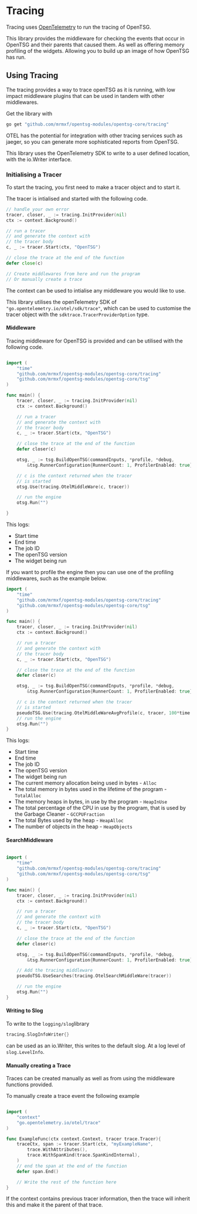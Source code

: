 # Tracing

Tracing uses [OpenTelemetry][OTEL] to run the tracing
of OpenTSG.

This library provides the middleware for checking the events that
occur in OpenTSG and their parents that caused them. As well
as offering memory profiling of the widgets.
Allowing you to build up an image of how OpenTSG has run.

## Using Tracing

The tracing provides a way to trace openTSG as it is running,
with low impact middleware plugins that can be used in tandem
with other middlewares.

Get the library with

```cmd
go get "github.com/mrmxf/opentsg-modules/opentsg-core/tracing"
```

OTEL has the potential for integration with other
tracing services such as jaeger, so you can generate more sophisticated
reports from OpenTSG.

This library uses the OpenTelemetry SDK to write to a user
defined location, with the io.Writer interface.



### Initialising a Tracer

To start the tracing, you first need to make
a tracer object and to start it.

The tracer is intialised
and started with the following code.

```go
// handle your own error
tracer, closer, _ := tracing.InitProvider(nil)
ctx := context.Background()

// run a tracer
// and generate the context with
// the tracer body
c, _ := tracer.Start(ctx, "OpenTSG")

// close the trace at the end of the function
defer close(c)

// Create middlewares from here and run the program
// Or manually create a trace
```

The context can be used to intialise any middleware
you would like to use.

This library utilises the openTelemetry SDK of
`"go.opentelemetry.io/otel/sdk/trace"`, which can
be used to customise the tracer object with the
`sdktrace.TracerProviderOption` type.

#### Middleware

Tracing middleware for OpenTSG is provided and can be utilised
with the following code.

```go

import (
    "time"
    "github.com/mrmxf/opentsg-modules/opentsg-core/tracing"
    "github.com/mrmxf/opentsg-modules/opentsg-core/tsg"
)

func main() {
    tracer, closer, _ := tracing.InitProvider(nil)
    ctx := context.Background()

    // run a tracer
    // and generate the context with
    // the tracer body
    c, _ := tracer.Start(ctx, "OpenTSG")

    // close the trace at the end of the function
    defer closer(c)

    otsg, _ := tsg.BuildOpenTSG(commandInputs, *profile, *debug, 
        &tsg.RunnerConfiguration{RunnerCount: 1, ProfilerEnabled: true}, myFlags...)

    // c is the context returned when the tracer
    // is started
    otsg.Use(tracing.OtelMiddleWare(c, tracer))

    // run the engine
    otsg.Run("")

}
```

This logs:

- Start time
- End time
- The job ID
- The openTSG version
- The widget being run

If you want to profile the engine then you can use
one of the profiling middlewares, such as the example
below.

```go
import (
    "time"
    "github.com/mrmxf/opentsg-modules/opentsg-core/tracing"
    "github.com/mrmxf/opentsg-modules/opentsg-core/tsg"
)

func main() {
    tracer, closer, _ := tracing.InitProvider(nil)
    ctx := context.Background()

    // run a tracer
    // and generate the context with
    // the tracer body
    c, _ := tracer.Start(ctx, "OpenTSG")

    // close the trace at the end of the function
    defer closer(c)

    otsg, _ := tsg.BuildOpenTSG(commandInputs, *profile, *debug, 
        &tsg.RunnerConfiguration{RunnerCount: 1, ProfilerEnabled: true}, myFlags...)

    // c is the context returned when the tracer
    // is started
    pseudoTSG.Use(tracing.OtelMiddleWareAvgProfile(c, tracer, 100*time.Millisecond))
    // run the engine
    otsg.Run("")
}
```

This logs:

- Start time
- End time
- The job ID
- The openTSG version
- The widget being run
- The current memory allocation being used in bytes - `Alloc`
- The total memory in bytes used in the lifetime of the program - `TotalAlloc`
- The memory heaps in bytes, in use by the program - `HeapInUse`
- The total percentage of the CPU in use by the program, that is used by the
Garbage Cleaner - `GCCPUFraction`
- The total Bytes used by the heap - `HeapAlloc`
- The number of objects in the heap - `HeapObjects`

#### SearchMiddleware

```go

import (
    "time"
    "github.com/mrmxf/opentsg-modules/opentsg-core/tracing"
    "github.com/mrmxf/opentsg-modules/opentsg-core/tsg"
)

func main() {
    tracer, closer, _ := tracing.InitProvider(nil)
    ctx := context.Background()

    // run a tracer
    // and generate the context with
    // the tracer body
    c, _ := tracer.Start(ctx, "OpenTSG")

    // close the trace at the end of the function
    defer closer(c)

    otsg, _ := tsg.BuildOpenTSG(commandInputs, *profile, *debug, 
        &tsg.RunnerConfiguration{RunnerCount: 1, ProfilerEnabled: true}, myFlags...)

    // Add the tracing middleware
    pseudoTSG.UseSearches(tracing.OtelSearchMiddleWare(tracer))

    // run the engine
    otsg.Run("")
}

```

#### Writing to Slog

To write to the `logging/slog`library

```go
tracing.SlogInfoWriter{}
```

can be used as an io.Writer, this writes to the default slog.
At a log level of `slog.LevelInfo`.

#### Manually creating a Trace

Traces can be created manually as well as from using the
middleware functions provided.

To manually create a trace event
the following example

```go

import (
    "context"
    "go.opentelemetry.io/otel/trace"
)

func ExampleFunc(ctx context.Context, tracer trace.Tracer){
    traceCtx, span := tracer.Start(ctx, "myExampleName",
        trace.WithAttributes(),
        trace.WithSpanKind(trace.SpanKindInternal),
    )
    // end the span at the end of the function
    defer span.End()

    // Write the rest of the function here
}
```

If the context contains previous tracer information,
then the trace will inherit this and make it the parent of that trace.

[OTEL]: "https://opentelemetry.io/" "The OpenTelemetry website"
